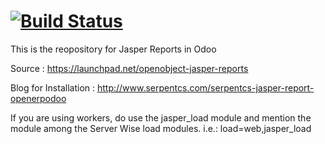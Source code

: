 [![Build Status](https://travis-ci.org/JayVora-SerpentCS/Jasperv8.svg?branch=8.0)](https://travis-ci.org/JayVora-SerpentCS/Jasperv8)
========

This is the reopository for Jasper Reports in Odoo

Source : https://launchpad.net/openobject-jasper-reports

Blog for Installation : http://www.serpentcs.com/serpentcs-jasper-report-openerpodoo

If you are using workers, do use the jasper_load module and mention the module among the Server Wise load modules.
i.e.: load=web,jasper_load 
